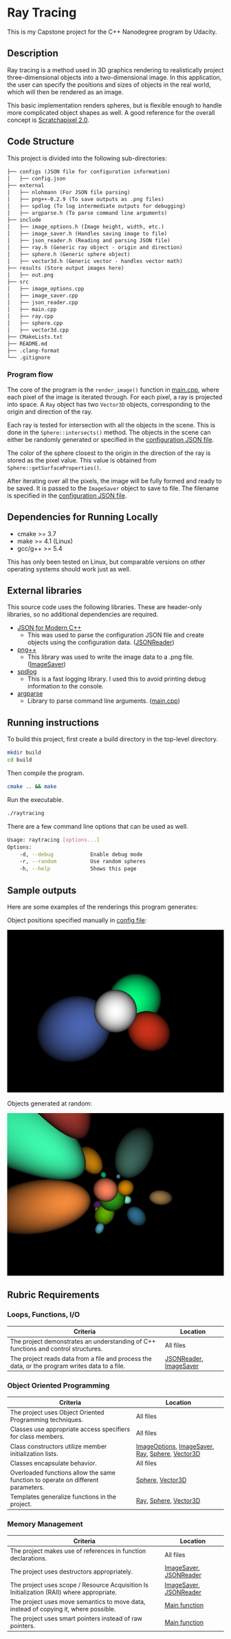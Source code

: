# Ray Tracing 

This is my Capstone project for the C++ Nanodegree program by Udacity. 

## Description 
Ray tracing is a method used in 3D graphics rendering to realistically project three-dimensional objects into a two-dimensional image. In this application, the user can specify the positions and sizes of objects in the real world, which will then be rendered as an image. 

This basic implementation renders spheres, but is flexible enough to handle more complicated object shapes as well. A good reference for the overall concept is [Scratchapixel 2.0](scratchapixel.com). 

## Code Structure 

This project is divided into the following sub-directories:
```
├── configs (JSON file for configuration information)
│   ├── config.json 
├── external
│   ├── nlohmann (For JSON file parsing)
│   ├── png++-0.2.9 (To save outputs as .png files)
│   ├── spdlog (To log intermediate outputs for debugging)
│   ├── argparse.h (To parse command line arguments)
├── include 
│   ├── image_options.h (Image height, width, etc.)
│   ├── image_saver.h (Handles saving image to file)
│   ├── json_reader.h (Reading and parsing JSON file)
│   ├── ray.h (Generic ray object - origin and direction)
│   ├── sphere.h (Generic sphere object)
│   ├── vector3d.h (Generic vector - handles vector math)
├── results (Store output images here)
│   ├── out.png
├── src
│   ├── image_options.cpp 
│   ├── image_saver.cpp 
│   ├── json_reader.cpp 
│   ├── main.cpp 
│   ├── ray.cpp
│   ├── sphere.cpp
│   ├── vector3d.cpp
├── CMakeLists.txt
├── README.md
├── .clang-format
└── .gitignore
```

### Program flow 

The core of the program is the `render_image()` function in [main.cpp](src/main.cpp), where each pixel of the image is iterated through. For each pixel, a ray is projected into space. A `Ray` object has two `Vector3D` objects, corresponding to the origin and direction of the ray. 

Each ray is tested for intersection with all the objects in the scene. This is done in the `Sphere::intersects()` method. The objects in the scene can either be randomly generated or specified in the [configuration JSON file](configs/config.json).

The color of the sphere closest to the origin in the direction of the ray is stored as the pixel value. This value is obtained from `Sphere::getSurfaceProperties()`. 

After iterating over all the pixels, the image will be fully formed and ready to be saved. It is passed to the `ImageSaver` object to save to file. The filename is specified in the [configuration JSON file](configs/config.json).

## Dependencies for Running Locally

- cmake >= 3.7
- make >= 4.1 (Linux)
- gcc/g++ >= 5.4

This has only been tested on Linux, but comparable versions on other operating systems should work just as well. 

## External libraries 

This source code uses the following libraries. These are header-only libraries, so no additional dependencies are required. 
- [JSON for Modern C++](https://github.com/nlohmann/json)
    - This was used to parse the configuration JSON file and create objects using the configuration data. ([JSONReader](src/json_reader.cpp))
- [png++](https://www.nongnu.org/pngpp/doc/0.2.9/)
    - This library was used to write the image data to a .png file. ([ImageSaver](src/image_saver.cpp))
- [spdlog](https://github.com/gabime/spdlog/)
    - This is a fast logging library. I used this to avoid printing debug information to the console. 
- [argparse](https://github.com/jamolnng/argparse)
    - Library to parse command line arguments. ([main.cpp](src/main.cpp))

## Running instructions 

To build this project, first create a build directory in the top-level directory. 
```bash
mkdir build 
cd build
```
Then compile the program. 
```bash
cmake .. && make
```
Run the executable. 
```bash
./raytracing 
```
There are a few command line options that can be used as well. 
```bash 
Usage: raytracing [options...]
Options:
    -d, --debug            Enable debug mode      
    -r, --random           Use random spheres     
    -h, --help             Shows this page 
```

## Sample outputs

Here are some examples of the renderings this program generates: 

Object positions specified manually in [config file](configs/config.json):

![alt text][demo_output]

[demo_output]: results/out_demo.png "Manually specified object positions"

Objects generated at random: 

![alt text][random_output]

[random_output]: results/out_random.png "Random spheres"
## Rubric Requirements

### Loops, Functions, I/O

| Criteria  | Location |
|-----------------------------------------------------------------------------------------------|----------------------------------|
| The project demonstrates an understanding of C++ functions and control structures.             | All files                        |
| The project reads data from a file and process the data, or the program writes data to a file. | [JSONReader](src/json_reader.cpp), [ImageSaver](image_saver.cpp) |

### Object Oriented Programming

| Criteria  | Location |
|-----------------------------------------------------------------------------------------------|----------------------------------|
| The project uses Object Oriented Programming techniques.           | All files                        |
| Classes use appropriate access specifiers for class members. | All files |
|Class constructors utilize member initialization lists. | [ImageOptions](src/image_options.cpp), [ImageSaver](src/image_saver.cpp), [Ray](ray.cpp), [Sphere](sphere.cpp), [Vector3D](src/vector3d.cpp)| 
|Classes encapsulate behavior. | All files | 
| Overloaded functions allow the same function to operate on different parameters. | [Sphere](sphere.cpp), [Vector3D](src/vector3d.cpp) | 
| Templates generalize functions in the project. | [Ray](ray.cpp), [Sphere](sphere.cpp), [Vector3D](src/vector3d.cpp) | 

### Memory Management
| Criteria  | Location |
|-----------------------------------------------------------------------------------------------|----------------------------------|
| The project makes use of references in function declarations.           | All files                        |
| The project uses destructors appropriately. | [ImageSaver](src/image_saver.cpp), [JSONReader](src/json_reader.cpp) | 
| The project uses scope / Resource Acquisition Is Initialization (RAII) where appropriate. | [ImageSaver](src/image_saver.cpp), [JSONReader](src/json_reader.cpp) | 
| The project uses move semantics to move data, instead of copying it, where possible. | [Main function](main.cpp) | 
| The project uses smart pointers instead of raw pointers. | [Main function](main.cpp) | 
